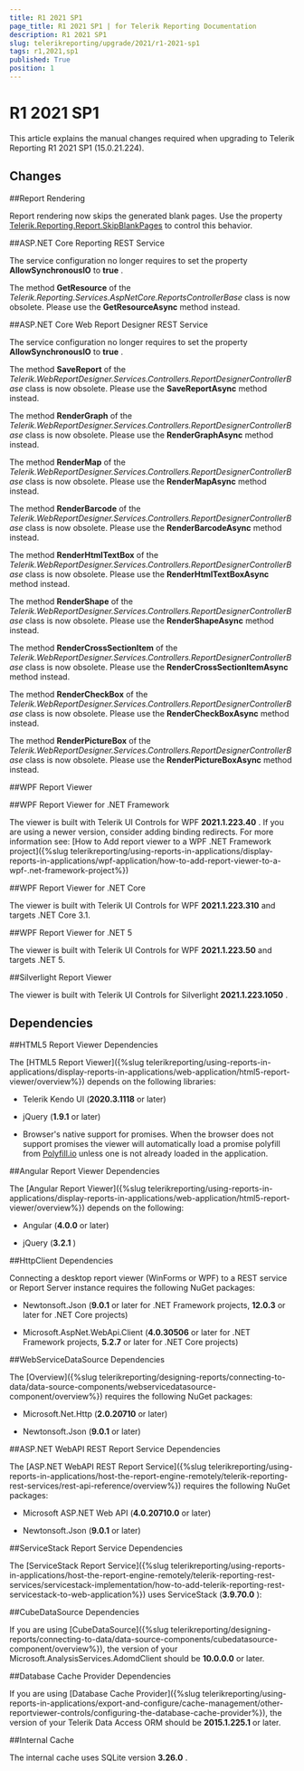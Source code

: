 ```yaml
---
title: R1 2021 SP1
page_title: R1 2021 SP1 | for Telerik Reporting Documentation
description: R1 2021 SP1
slug: telerikreporting/upgrade/2021/r1-2021-sp1
tags: r1,2021,sp1
published: True
position: 1
---
```


# R1 2021 SP1



This article explains the manual changes required when upgrading to Telerik Reporting R1 2021 SP1 (15.0.21.224).

## Changes

##Report Rendering

Report rendering now skips the generated blank pages. Use the property                  [Telerik.Reporting.Report.SkipBlankPages](/reporting/api/Telerik.Reporting.Report#Telerik_Reporting_Report_SkipBlankPages)                  to control this behavior.               

##ASP.NET Core Reporting REST Service

The service configuration no longer requires to set the property __AllowSynchronousIO__  to __true__ .               

The method __GetResource__  of the *Telerik.Reporting.Services.AspNetCore.ReportsControllerBase*  class is now obsolete.                 Please use the __GetResourceAsync__  method instead.               

##ASP.NET Core Web Report Designer REST Service

The service configuration no longer requires to set the property __AllowSynchronousIO__  to __true__ .               

The method __SaveReport__  of the *Telerik.WebReportDesigner.Services.Controllers.ReportDesignerControllerBase*  class is now obsolete.                 Please use the __SaveReportAsync__  method instead.               

The method __RenderGraph__  of the *Telerik.WebReportDesigner.Services.Controllers.ReportDesignerControllerBase*  class is now obsolete.                 Please use the __RenderGraphAsync__  method instead.               

The method __RenderMap__  of the *Telerik.WebReportDesigner.Services.Controllers.ReportDesignerControllerBase*  class is now obsolete.                 Please use the __RenderMapAsync__  method instead.               

The method __RenderBarcode__  of the *Telerik.WebReportDesigner.Services.Controllers.ReportDesignerControllerBase*  class is now obsolete.                 Please use the __RenderBarcodeAsync__  method instead.               

The method __RenderHtmlTextBox__  of the *Telerik.WebReportDesigner.Services.Controllers.ReportDesignerControllerBase*  class is now obsolete.                 Please use the __RenderHtmlTextBoxAsync__  method instead.               

The method __RenderShape__  of the *Telerik.WebReportDesigner.Services.Controllers.ReportDesignerControllerBase*  class is now obsolete.                 Please use the __RenderShapeAsync__  method instead.               

The method __RenderCrossSectionItem__  of the *Telerik.WebReportDesigner.Services.Controllers.ReportDesignerControllerBase*  class is now obsolete.                 Please use the __RenderCrossSectionItemAsync__  method instead.               

The method __RenderCheckBox__  of the *Telerik.WebReportDesigner.Services.Controllers.ReportDesignerControllerBase*  class is now obsolete.                 Please use the __RenderCheckBoxAsync__  method instead.               

The method __RenderPictureBox__  of the *Telerik.WebReportDesigner.Services.Controllers.ReportDesignerControllerBase*  class is now obsolete.                 Please use the __RenderPictureBoxAsync__  method instead.               

##WPF Report Viewer

##WPF Report Viewer for .NET Framework

The viewer is built with Telerik UI Controls for WPF __2021.1.223.40__ .                     If you are using a newer version, consider adding binding redirects. For more information see:                     [How to Add report viewer to a WPF .NET Framework project]({%slug telerikreporting/using-reports-in-applications/display-reports-in-applications/wpf-application/how-to-add-report-viewer-to-a-wpf-.net-framework-project%})

##WPF Report Viewer for .NET Core

The viewer is built with Telerik UI Controls for WPF __2021.1.223.310__  and targets .NET Core 3.1.                   

##WPF Report Viewer for .NET 5

The viewer is built with Telerik UI Controls for WPF __2021.1.223.50__  and targets .NET 5.                   

##Silverlight Report Viewer

The viewer is built with Telerik UI Controls for Silverlight __2021.1.223.1050__ .               

## Dependencies

##HTML5 Report Viewer Dependencies

The [HTML5 Report Viewer]({%slug telerikreporting/using-reports-in-applications/display-reports-in-applications/web-application/html5-report-viewer/overview%}) depends on the following libraries:               

* Telerik Kendo UI (__2020.3.1118__  or later)                   

* jQuery (__1.9.1__  or later)                   

* Browser's native support for promises. When the browser does not support promises                     the viewer will automatically load a promise polyfill from  [Polyfill.io](https://polyfill.io)  unless one is not already loaded in the application.                   

##Angular Report Viewer Dependencies

The [Angular Report Viewer]({%slug telerikreporting/using-reports-in-applications/display-reports-in-applications/web-application/html5-report-viewer/overview%}) depends on the following:               

* Angular (__4.0.0__  or later)                   

* jQuery (__3.2.1__ )                   

##HttpClient Dependencies

Connecting a desktop report viewer (WinForms or WPF) to a REST service or Report Server instance requires the following NuGet packages:               

* Newtonsoft.Json (__9.0.1__  or later for .NET Framework projects, __12.0.3__  or later for .NET Core projects)                   

* Microsoft.AspNet.WebApi.Client (__4.0.30506__  or later for .NET Framework projects, __5.2.7__  or later for .NET Core projects)                   

##WebServiceDataSource Dependencies

The [Overview]({%slug telerikreporting/designing-reports/connecting-to-data/data-source-components/webservicedatasource-component/overview%}) requires the following NuGet packages:               

* Microsoft.Net.Http (__2.0.20710__  or later)                   

* Newtonsoft.Json (__9.0.1__  or later)                   

##ASP.NET WebAPI REST Report Service Dependencies

The [ASP.NET WebAPI REST Report Service]({%slug telerikreporting/using-reports-in-applications/host-the-report-engine-remotely/telerik-reporting-rest-services/rest-api-reference/overview%}) requires the following NuGet packages:               

* Microsoft ASP.NET Web API (__4.0.20710.0__  or later)                   

* Newtonsoft.Json (__9.0.1__  or later)                   

##ServiceStack Report Service Dependencies

The [ServiceStack Report Service]({%slug telerikreporting/using-reports-in-applications/host-the-report-engine-remotely/telerik-reporting-rest-services/servicestack-implementation/how-to-add-telerik-reporting-rest-servicestack-to-web-application%}) uses                 ServiceStack (__3.9.70.0__ ):               

##CubeDataSource Dependencies

If you are using [CubeDataSource]({%slug telerikreporting/designing-reports/connecting-to-data/data-source-components/cubedatasource-component/overview%}), the version of your                 Microsoft.AnalysisServices.AdomdClient should be __10.0.0.0__  or later.               

##Database Cache Provider Dependencies

If you are using [Database Cache Provider]({%slug telerikreporting/using-reports-in-applications/export-and-configure/cache-management/other-reportviewer-controls/configuring-the-database-cache-provider%}), the version of your                 Telerik Data Access ORM should be __2015.1.225.1__  or later.               

##Internal Cache

The internal cache uses SQLite version __3.26.0__ .

